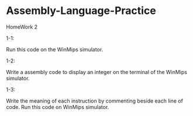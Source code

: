 # Assembly-Language-Practice

HomeWork 2

1-1:

Run this code on the WinMips simulator.

1-2:

Write a assembly code to display an integer on the terminal of the WinMips simulator.

1-3:

Write the meaning of each instruction by commenting beside each line of code. Run this code on WinMips simulator.